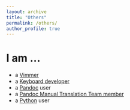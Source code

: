 ```yaml
---
layout: archive
title: "Others"
permalink: /others/
author_profile: true
---
```


# I am ...

- a [Vimmer](https://www.vim.org)
- a [Keyboard developer](https://www.google.co.jp/search?q=keyboard%20diy)
- a [Pandoc](https://pandoc.org) user
- a [Pandoc Manual Translation Team member](https://pandoc-doc-ja.readthedocs.io/ja/latest/)
- a [Python](https://www.python.org) user
